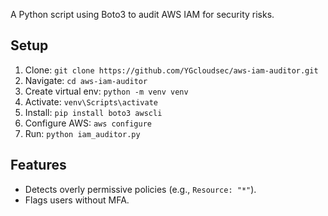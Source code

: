 A Python script using Boto3 to audit AWS IAM for security risks.

## Setup
1. Clone: `git clone https://github.com/YGcloudsec/aws-iam-auditor.git`
2. Navigate: `cd aws-iam-auditor`
3. Create virtual env: `python -m venv venv`
4. Activate: `venv\Scripts\activate`
5. Install: `pip install boto3 awscli`
6. Configure AWS: `aws configure`
7. Run: `python iam_auditor.py`

## Features
- Detects overly permissive policies (e.g., `Resource: "*"`).
- Flags users without MFA.
